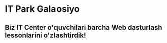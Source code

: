 # IT Park Galaosiyo

## Biz IT Center o'quvchilari barcha Web dasturlash lessonlarini o'zlashtirdik!
